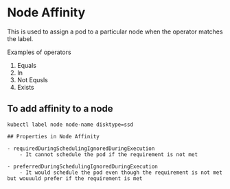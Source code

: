 # Node Affinity

This is used to assign a pod to a particular node when the operator matches the label. 

Examples of operators

1. Equals
2. In
3. Not Equsls
4. Exists


## To add affinity to a node
```
kubectl label node node-name disktype=ssd

## Properties in Node Affinity

- requiredDuringSchedulingIgnoredDuringExecution
    - It cannot schedule the pod if the requirement is not met

- preferredDuringSchedulingIgnoredDuringExecution
    - It would schedule the pod even though the requirement is not met but wouuuld prefer if the requirement is met

